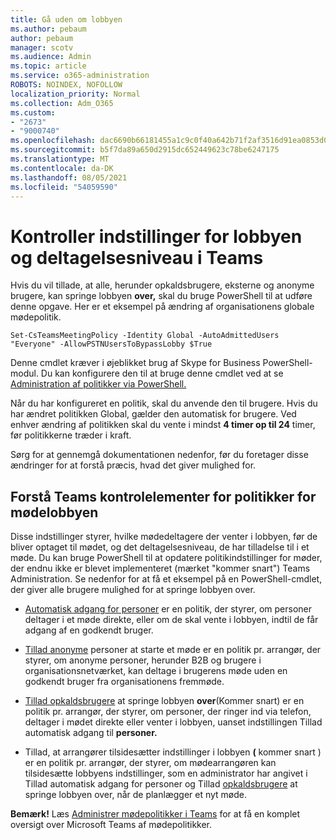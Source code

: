 ```yaml
---
title: Gå uden om lobbyen
ms.author: pebaum
author: pebaum
manager: scotv
ms.audience: Admin
ms.topic: article
ms.service: o365-administration
ROBOTS: NOINDEX, NOFOLLOW
localization_priority: Normal
ms.collection: Adm_O365
ms.custom:
- "2673"
- "9000740"
ms.openlocfilehash: dac6690b66181455a1c9c0f40a642b71f2af3516d91ea0853d06564b017b03a2
ms.sourcegitcommit: b5f7da89a650d2915dc652449623c78be6247175
ms.translationtype: MT
ms.contentlocale: da-DK
ms.lasthandoff: 08/05/2021
ms.locfileid: "54059590"
---
```

# <a name="control-lobby-settings-and-level-of-participation-in-teams"></a>Kontroller indstillinger for lobbyen og deltagelsesniveau i Teams

Hvis du vil tillade, at alle, herunder opkaldsbrugere, eksterne og anonyme brugere, kan springe lobbyen **over,** skal du bruge PowerShell til at udføre denne opgave. Her er et eksempel på ændring af organisationens globale mødepolitik.

`Set-CsTeamsMeetingPolicy -Identity Global -AutoAdmittedUsers "Everyone" -AllowPSTNUsersToBypassLobby $True`

Denne cmdlet kræver i øjeblikket brug af Skype for Business PowerShell-modul. Du kan konfigurere den til at bruge denne cmdlet ved at se [Administration af politikker via PowerShell.](https://docs.microsoft.com/microsoftteams/teams-powershell-overview#managing-policies-via-powershell)

Når du har konfigureret en politik, skal du anvende den til brugere. Hvis du har ændret politikken Global, gælder den automatisk for brugere. Ved enhver ændring af politikken skal du vente i mindst **4 timer op til 24** timer, før politikkerne træder i kraft. 

Sørg for at gennemgå dokumentationen nedenfor, før du foretager disse ændringer for at forstå præcis, hvad det giver mulighed for.


## <a name="understanding-teams-meeting-lobby-policy-controls"></a>Forstå Teams kontrolelementer for politikker for mødelobbyen

Disse indstillinger styrer, hvilke mødedeltagere der venter i lobbyen, før de bliver optaget til mødet, og det deltagelsesniveau, de har tilladelse til i et møde. Du kan bruge PowerShell til at opdatere politikindstillinger for møder, der endnu ikke er blevet implementeret (mærket "kommer snart") Teams Administration. Se nedenfor for at få et eksempel på en PowerShell-cmdlet, der giver alle brugere mulighed for at springe lobbyen over.

- [Automatisk adgang for personer](https://docs.microsoft.com/microsoftteams/meeting-policies-in-teams#automatically-admit-people) er en politik, der styrer, om personer deltager i et møde direkte, eller om de skal vente i lobbyen, indtil de får adgang af en godkendt bruger.

- [Tillad anonyme](https://docs.microsoft.com/microsoftteams/meeting-policies-in-teams#allow-anonymous-people-to-start-a-meeting) personer at starte et møde er en politik pr. arrangør, der styrer, om anonyme personer, herunder B2B og brugere i organisationsnetværket, kan deltage i brugerens møde uden en godkendt bruger fra organisationens fremmøde.

- [Tillad opkaldsbrugere](https://docs.microsoft.com/microsoftteams/meeting-policies-in-teams#allow-dial-in-users-to-bypass-the-lobby-coming-soon) at springe lobbyen **over**(Kommer snart) er en politik pr. arrangør, der styrer, om personer, der ringer ind via telefon, deltager i mødet direkte eller venter i lobbyen, uanset indstillingen Tillad automatisk adgang til **personer.**

- Tillad, at arrangører tilsidesætter indstillinger i lobbyen **(** kommer snart ) er en politik pr. arrangør, der styrer, om mødearrangøren kan tilsidesætte lobbyens indstillinger, som en administrator har angivet i Tillad automatisk adgang for personer og Tillad [opkaldsbrugere](https://docs.microsoft.com/microsoftteams/meeting-policies-in-teams#allow-organizers-to-override-lobby-settings-coming-soon) at springe lobbyen over, når de planlægger et nyt møde.  

**Bemærk!** Læs [Administrer mødepolitikker i Teams](https://docs.microsoft.com/microsoftteams/meeting-policies-in-teams) for at få en komplet oversigt over Microsoft Teams af mødepolitikker.
